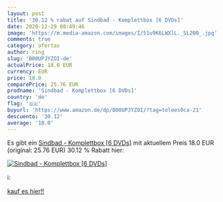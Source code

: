 ```yaml
---
layout: post
title: '30.12 % rabat auf Sindbad - Komplettbox [6 DVDs]'
date: 2020-12-29 08:49:46
image: 'https://m.media-amazon.com/images/I/51u9K6LWXlL._SL200_.jpg'
comments: true
category: ofertas
author: ring
slug: 'B00UPJYZOI-de'
actualPrice: 18.0 EUR
currency: EUR
price: 18.0
comparePrice: 25.76 EUR
prodname: 'Sindbad - Komplettbox [6 DVDs]'
country: 'de'
flag: '🇩🇪'
buyurl: 'https://www.amazon.de/dp/B00UPJYZOI/?tag=tolees0ca-21'
descuento: '30.12'
average: '18.0'
---
```


Es gibt ein [Sindbad - Komplettbox [6 DVDs]](https://www.amazon.de/dp/B00UPJYZOI/?tag=tolees0ca-21) mit aktuellem Preis 18.0 EUR (original: 25.76 EUR) 30.12 % Rabatt hier:

[![Sindbad - Komplettbox [6 DVDs]](https://m.media-amazon.com/images/I/51u9K6LWXlL._SL200_.jpg)](https://www.amazon.de/dp/B00UPJYZOI/?tag=tolees0ca-21)

ℹ️:


[kauf es hier!!](https://www.amazon.de/dp/B00UPJYZOI/?tag=tolees0ca-21)
